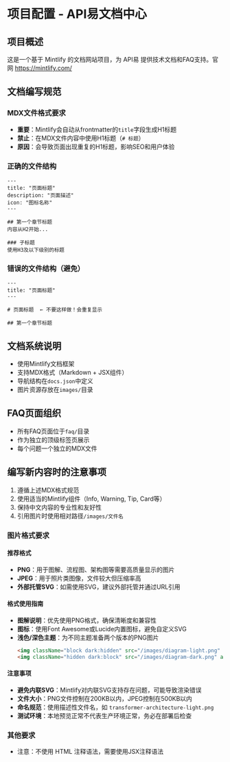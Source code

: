 # 项目配置 - API易文档中心

## 项目概述
这是一个基于 Mintlify 的文档网站项目，为 API易 提供技术文档和FAQ支持。官网 https://mintlify.com/

## 文档编写规范

### MDX文件格式要求
- **重要**：Mintlify会自动从frontmatter的`title`字段生成H1标题
- **禁止**：在MDX文件内容中使用H1标题（`# 标题`）
- **原因**：会导致页面出现重复的H1标题，影响SEO和用户体验

### 正确的文件结构
```mdx
---
title: "页面标题"
description: "页面描述"
icon: "图标名称"
---

## 第一个章节标题
内容从H2开始...

### 子标题
使用H3及以下级别的标题
```

### 错误的文件结构（避免）
```mdx
---
title: "页面标题"
---

# 页面标题  ← 不要这样做！会重复显示

## 第一个章节标题
```

## 文档系统说明
- 使用Mintlify文档框架
- 支持MDX格式（Markdown + JSX组件）
- 导航结构在`docs.json`中定义
- 图片资源存放在`images/`目录

## FAQ页面组织
- 所有FAQ页面位于`faq/`目录
- 作为独立的顶级标签页展示
- 每个问题一个独立的MDX文件

## 编写新内容时的注意事项
1. 遵循上述MDX格式规范
2. 使用适当的Mintlify组件（Info, Warning, Tip, Card等）
3. 保持中文内容的专业性和友好性
4. 引用图片时使用相对路径`/images/文件名`

### 图片格式要求
#### 推荐格式
- **PNG**：用于图解、流程图、架构图等需要高质量显示的图片
- **JPEG**：用于照片类图像，文件较大但压缩率高
- **外部托管SVG**：如需使用SVG，建议外部托管并通过URL引用

#### 格式使用指南
- **图解说明**：优先使用PNG格式，确保清晰度和兼容性
- **图标**：使用Font Awesome或Lucide内置图标，避免自定义SVG
- **浅色/深色主题**：为不同主题准备两个版本的PNG图片
  ```html
  <img className="block dark:hidden" src="/images/diagram-light.png" alt="浅色主题图解" />
  <img className="hidden dark:block" src="/images/diagram-dark.png" alt="深色主题图解" />
  ```

#### 注意事项
- **避免内联SVG**：Mintlify对内联SVG支持存在问题，可能导致渲染错误
- **文件大小**：PNG文件控制在200KB以内，JPEG控制在500KB以内
- **命名规范**：使用描述性文件名，如 `transformer-architecture-light.png`
- **测试环境**：本地预览正常不代表生产环境正常，务必在部署后检查

### 其他要求
- 注意：不使用 HTML 注释语法，需要使用JSX注释语法
